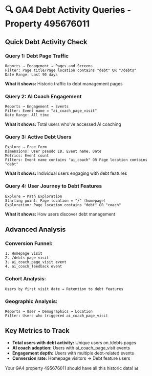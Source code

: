 # 🔍 GA4 Debt Activity Queries - Property 495676011

## **Quick Debt Activity Check**

### **Query 1: Debt Page Traffic**
```
Reports → Engagement → Pages and Screens
Filter: Page title/Page location contains "debt" OR "/debts"
Date Range: Last 90 days
```
**What it shows:** Historic traffic to debt management pages

### **Query 2: AI Coach Engagement**  
```
Reports → Engagement → Events
Filter: Event name = "ai_coach_page_visit"
Date Range: All time
```
**What it shows:** Total users who've accessed AI coaching

### **Query 3: Active Debt Users**
```
Explore → Free Form
Dimensions: User pseudo ID, Event name, Date
Metrics: Event count
Filters: Event name contains "ai_coach" OR Page location contains "debt"
```
**What it shows:** Individual users engaging with debt features

### **Query 4: User Journey to Debt Features**
```
Explore → Path Exploration  
Starting point: Page location = "/" (homepage)
Exploration: Page location contains "debt" OR "coach"
```
**What it shows:** How users discover debt management

## **Advanced Analysis**

### **Conversion Funnel:**
```
1. Homepage visit
2. /debts page visit  
3. ai_coach_page_visit event
4. ai_coach_feedback event
```

### **Cohort Analysis:**
```
Users by first visit date → Retention to debt features
```

### **Geographic Analysis:**
```
Reports → User → Demographics → Location
Filter: Users who triggered ai_coach_page_visit
```

## **Key Metrics to Track**

- **Total users with debt activity:** Unique users on /debts pages
- **AI coach adoption:** Users with ai_coach_page_visit events  
- **Engagement depth:** Users with multiple debt-related events
- **Conversion rate:** Homepage visitors → Debt feature users

Your GA4 property 495676011 should have all this historic data! 📊
